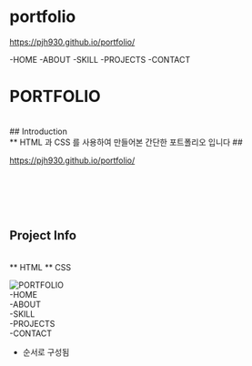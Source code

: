# portfolio
https://pjh930.github.io/portfolio/

-HOME
-ABOUT
-SKILL
-PROJECTS
-CONTACT


# PORTFOLIO
</br>
## Introduction
</br>
** HTML 과 CSS 를 사용하여 만들어본 간단한 포트폴리오 입니다 ## </br>

https://pjh930.github.io/portfolio/

</br></br></br></br>
## Project Info
</br>
** HTML
** CSS
</br>

![PORTFOLIO](https://github.com/PJH930/portfolio/assets/117810524/d2471216-4ffd-424e-a136-e5b08cafd550)
</br>
-HOME</br>
-ABOUT</br>
-SKILL</br>
-PROJECTS</br>
-CONTACT</br>
* 순서로 구성됨
</br></br></br></br>










